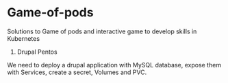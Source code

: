 # Game-of-pods
Solutions to Game of pods and interactive game to develop skills in Kubernetes

1. Drupal Pentos

We need to deploy a drupal application with MySQL database, expose them with Services, create a secret, Volumes and PVC.